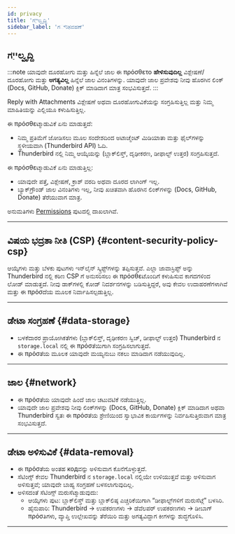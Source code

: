```yaml
---
id: privacy
title: 'ಗייַಲ್ವೃದ್ದಿ'
sidebar_label: 'ಗאַג್ವಹಣೆ'
---
```


## ಗייַಲ್ವೃದ್ದಿ

:::note ಯಾವುದೇ ದೂರಹೋಗು ಮತ್ತು ಹಿನ್ನೆಲೆ ಜಾಲ
ಈ πρόσθετο **ಹೇಳಿಸುವುದಿಲ್ಲ** ವಿಶ್ಲೇಷಣೆ/ದೂರಹೋಗು ಮತ್ತು **ಅಗತ್ಯವಿಲ್ಲ** ಹಿನ್ನೆಲೆ ಜಾಲ ವಿನಂತಿಗಳನ್ನು. ಯಾವುದೇ ಜಾಲ ಪ್ರವೇಶವು ನೀವು ಹೊರಗಿನ ಲಿಂಕ್‌ (Docs, GitHub, Donate) ಕ್ಲಿಕ್ ಮಾಡಿದಾಗ ಮಾತ್ರ ಸಂಭವಿಸುತ್ತದೆ.
:::

Reply with Attachments ವಿಶ್ಲೇಷಣೆ ಅಥವಾ ದೂರಹೋಗುವಿಕೆಯನ್ನು ಸಂಗ್ರಹಿಸುತ್ತಿಲ್ಲ ಮತ್ತು ನಿಮ್ಮ ಮಾಹಿತಿಯನ್ನು ಎಲ್ಲಿಯೂ ಕಳುಹಿಸುತ್ತಿಲ್ಲ.

ಈ πρόσθεಟ್ಮಾಡುವಿಕೆ ಏನು ಮಾಡುತ್ತದೆ:

- ನಿಮ್ಮ ಪ್ರತಿಮೆಗೆ ಜೋಡಿಸಲು ಮೂಲ ಸಂದೇಶದಿಂದ ಅಟಾಚ್ಮೆಂಟ್ ಮಿಡಿಯಾತಾ ಮತ್ತು ಫೈಲ್‌ಗಳನ್ನು ಸ್ಥಳೀಯವಾಗಿ (Thunderbird API) ಓದಿ.
- Thunderbird ನಲ್ಲಿ ನಿಮ್ಮ ಆಯ್ಕೆಯನ್ನು (ಬ್ಲಾಕ್‌ಲಿಸ್ತ್, ದೃಢೀಕರಣ, ಡೀಫಾಲ್ಟ್ ಉತ್ತರ) ಸಂಗ್ರಹಿಸುತ್ತದೆ.

ಈ πρόσθεಟ್ಮಾಡುವಿಕೆ ಏನು ಮಾಡುತ್ತಿಲ್ಲ:

- ಯಾವುದೇ ಪತ್ತೆ, ವಿಶ್ಲೇಷಣೆ, ಕ್ರಾಶ್ ವರದಿ ಅಥವಾ ದೂರದ ಲಾಗಿಂಗ್ ಇಲ್ಲ.
- ಬ್ಯಾಕ್‌ಗ್ರೌಂಡ್ ಜಾಲ ವಿನಂತಿಗಳು ಇಲ್ಲ, ನೀವು ಖಚಿತವಾಗಿ ಹೊರಗಿನ ಲಿಂಕ್‌ಗಳನ್ನು (Docs, GitHub, Donate) ತೆರೆಯುವಾಗ ಮಾತ್ರ.

ಅನುಮತಿಗಳು [Permissions](permissions) ಪುಟದಲ್ಲಿ ದಾಖಲಾಗಿವೆ.

---

## ವಿಷಯ ಭದ್ರತಾ ನೀತಿ (CSP) {#content-security-policy-csp}

ಆಯ್ಕೆಗಳು ಮತ್ತು ಬೆಳಕು ಪುಟಗಳು ಇನ್‌ಲೈನ್ ಸ್ಕ್ರಿಪ್ಟ್‌ಗಳನ್ನು ತಪ್ಪಿಸುತ್ತವೆ. ಎಲ್ಲಾ ಜಾವಾಸ್ರಿಪ್ಟ್ ಅನ್ನು Thunderbird ನಲ್ಲಿ ಕಠಿಣ CSP ಗೆ ಅನುಸರಿಸಲು ಈ πρόσθεಟೊಂದಿಗೆ ಕಳುಹಿಸುವ ಕಾಗದಗಳಿಂದ ಲೋಡ್ ಮಾಡುತ್ತದೆ. ನೀವು ಡಾಕ್‌ಗಳಲ್ಲಿ ಕೋಡ್ ನಿದರ್ಶನಗಳನ್ನು ಬಡಿಸುತ್ತಿದ್ದರೆ, ಅವು ಕೇವಲ ಉದಾಹರಣೆಗಳಾಗಿವೆ ಮತ್ತು ಈ πρόσದೆಯ ಮೂಲಕ ನಿರ್ವಾಹಿಸಲ್ಪಡುತ್ತಿಲ್ಲ.

---

## ಡೇಟಾ ಸಂಗ್ರಹಣೆ {#data-storage}

- ಬಳಕೆದಾರರ ಪ್ರಾಯೋಗಿಕತೆಗಳು (ಬ್ಲಾಕ್‌ಲಿಸ್ತ್, ದೃಢೀಕರಣ ಸ್ವಿಚ್, ಡೀಫಾಲ್ಟ್ ಉತ್ತರ) Thunderbird ನ `storage.local` ನಲ್ಲಿ ಈ πρόσತೆಯಿಗಾಗಿ ಸಂಗ್ರಹಿಸಲಾಗುತ್ತದೆ.
- ಈ πρόσತೆಯ ಮೂಲಕ ಯಾವುದೇ ಮಯ್ಯನುಬು ನಕಲು ಮಾಡಿದಾಗ ನಡೆಯುವುದಿಲ್ಲ.

---

## ಜಾಲ {#network}

- ಈ πρόσತೆಯ ಯಾವುದೇ ಹಿಂದೆ ಜಾಲ ಚಟುವಟಿಕೆ ನಡೆಯುತ್ತಿಲ್ಲ.
- ಯಾವುದೇ ಜಾಲ ಪ್ರವೇಶವು ನೀವು ಲಿಂಕ್‌ಗಳನ್ನು (Docs, GitHub, Donate) ಕ್ಲಿಕ್ ಮಾಡಿದಾಗ ಅಥವಾ Thunderbird ಸ್ವತಃ ಈ πρόσತೆಯ ಶ್ರೇಣಿಯಿಂದ ಸ್ವಾಭಾವಿಕ ಕಾರ್ಯಗಳನ್ನು ನಿರ್ವಹಿಸುತ್ತಿರುವಾಗ ಮಾತ್ರ ಸಂಭವಿಸುತ್ತದೆ.

---

## ಡೇಟಾ ಅಳಿಸುವಿಕೆ {#data-removal}

- ಈ πρόσತೆಯ ಅಂತಹ кодವನ್ನು ಅಳಿಸುವಾಗ ಕೊನೆಗೊಳ್ಳುತ್ತದೆ.
- ಸೆಟಿಂಗ್ಸ್ ಕೇವಲ Thunderbird ನ `storage.local` ನಲ್ಲಿಯೇ ಉಳಿಯುತ್ತವೆ ಮತ್ತು ಅಳಿಸುವಾಗ ಅಳಿಸುತ್ತವೆ; ಯಾವುದೇ ಬಾಹ್ಯ ಸಂಗ್ರಹಣೆ ಬಳಸಲಾಗುವುದಿಲ್ಲ.
- ಅಳಿಸದಂತೆ ಸೆಟಿಂಗ್ಸ್ ಮರುಸೆಟ್ಮಾಡುವುದು:
  - ಆಯ್ಕೆಗಳು ಪುಟ: ಬ್ಲಾಕ್‌ಲಿಸ್ತ್ ಮತ್ತು ಬ್ಲಾಕ್‌ಲಿಷ್ಠ ಎಚ್ಚರಿಕೆಯಿಗಾಗಿ “ಡೀಫಾಲ್ಟ್‌ಗಳಿಗೆ ಮರುಸೆಟ್ಗೆ” ಬಳಸಿರಿ.
  - ಹೈನುಪಾರಿ: Thunderbird → ಉಪಕರಣಗಳು → ಡೆವೆಲಪರ್ ಉಪಕರಣಗಳು → ಡೀಬಾಗ್ πρόσತಿಗಳು, ವ್ಯಾಪ್ತಿ ಉಲ್ಲೇಖವನ್ನು ತೆರೆಯಿರಿ ಮತ್ತು ಅಗತ್ಯವಿದ್ದಾಗ ಕೀಗಳನ್ನು ಶುದ್ಧಗೊಳಿಸಿ.

---
